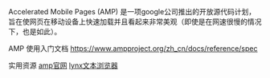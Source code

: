 Accelerated Mobile Pages (AMP) 是一项google公司推出的开放源代码计划，旨在使网页在移动设备上快速加载并且看起来非常美观（即使是在网速很慢的情况下，也是如此）。


AMP 使用入门文档
https://www.ampproject.org/zh_cn/docs/reference/spec



实用资源
[amp官网](https://www.ampproject.org/)
[lynx文本浏览器]()

